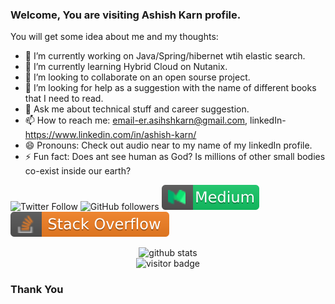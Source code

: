 ### Welcome, You are visiting Ashish Karn profile.


You will get some idea about me and my thoughts:

- 🔭 I’m currently working on Java/Spring/hibernet wtih elastic search.
- 🌱 I’m currently learning Hybrid Cloud on Nutanix.
- 👯 I’m looking to collaborate on an open sourse project.
- 🤔 I’m looking for help as a suggestion with the name of different books that I need to read.
- 💬 Ask me about technical stuff and career suggestion.
- 📫 How to reach me: email-er.asihshkarn@gmail.com, linkedIn-https://www.linkedin.com/in/ashish-karn/
- 😄 Pronouns: Check out audio near to my name of my linkedIn profile.
- ⚡ Fun fact: Does ant see human as God? Is millions of other small bodies co-exist inside our earth? 


![Twitter Follow](https://img.shields.io/twitter/follow/er_ashishkarn?style=social)
![GitHub followers](https://img.shields.io/github/followers/asharn?style=social)
[![Medium](https://github.com/asharn/asharn/blob/master/badges/medium.svg)](https://medium.com/@er.ashishkarn)
[![Stackoverflow](https://github.com/asharn/asharn/blob/master/badges/stackoverflow.svg)](https://stackoverflow.com/users/3384821/ashish-karn)



<p  align="center">
  <img src="https://github-readme-stats.vercel.app/api/?username=asharn&show_icons=true&title_color=fffffff&icon_color=000000&text_color=000000" alt="github stats"/></br>
  <img src="https://visitor-badge.laobi.icu/badge?page_id=asharn.asharn" alt="visitor badge"/></br>
</p>

### Thank You

